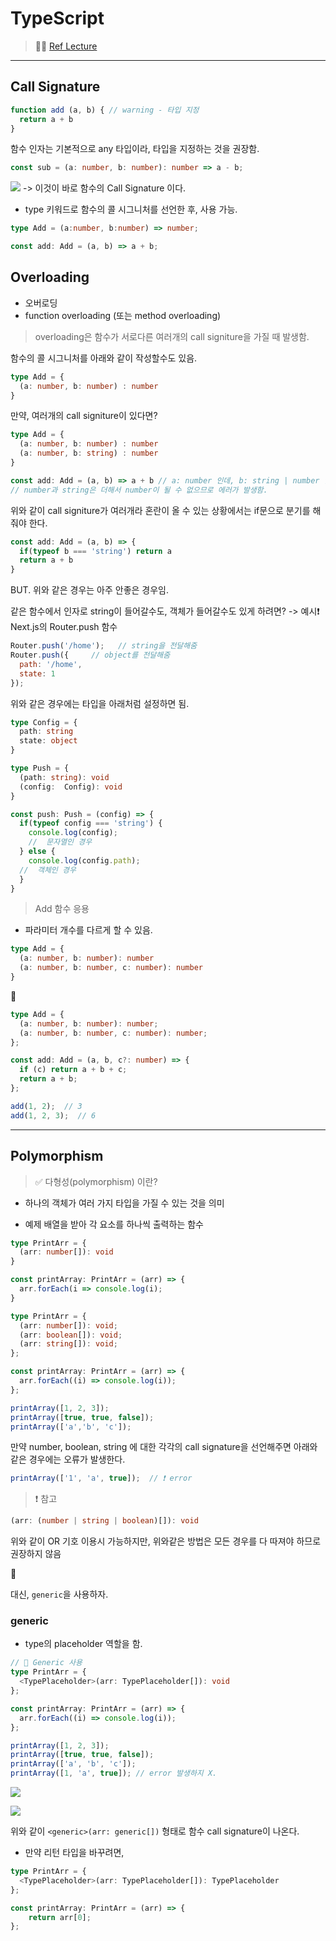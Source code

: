 # TypeScript

> 🙋‍♂️ [Ref Lecture](https://nomadcoders.co/courses)


***


## Call Signature

``` ts
function add (a, b) { // warning - 타입 지정
  return a + b
}
```
함수 인자는 기본적으로 any 타입이라, 타입을 지정하는 것을 권장함.

``` ts
const sub = (a: number, b: number): number => a - b;
```

![](https://velog.velcdn.com/images/thisisyjin/post/fdde7689-c265-4d17-8e2c-6b68080bb517/image.png)
-> 이것이 바로 함수의 Call Signature 이다.

- type 키워드로 함수의 콜 시그니처를 선언한 후, 사용 가능.
``` ts
type Add = (a:number, b:number) => number;

const add: Add = (a, b) => a + b;
```

## Overloading

- 오버로딩
- function overloading (또는 method overloading)

> overloading은 함수가 서로다른 여러개의 call signiture을 가질 때 발생함.

함수의 콜 시그니처를 아래와 같이 작성할수도 있음.
``` ts
type Add = {
  (a: number, b: number) : number
}
```

만약, 여러개의 call signiture이 있다면?
``` ts
type Add = {
  (a: number, b: number) : number
  (a: number, b: string) : number
}

const add: Add = (a, b) => a + b // a: number 인데, b: string | number 임.
// number과 string은 더해서 number이 될 수 없으므로 에러가 발생함.
```
위와 같이 call signiture가 여러개라 혼란이 올 수 있는 상황에서는
if문으로 분기를 해줘야 한다.
``` ts
const add: Add = (a, b) => {
  if(typeof b === 'string') return a
  return a + b
}
```
BUT. 위와 같은 경우는 아주 안좋은 경우임.


같은 함수에서 인자로 string이 들어갈수도, 객체가 들어갈수도 있게 하려면?
-> 예시❗️ Next.js의 Router.push 함수

``` js
Router.push('/home');   // string을 전달해줌
Router.push({     // object를 전달해줌
  path: '/home',
  state: 1
});
```
위와 같은 경우에는 타입을 아래처럼 설정하면 됨.

``` ts
type Config = {
  path: string
  state: object
}

type Push = {
  (path: string): void
  (config:  Config): void
}

const push: Push = (config) => {
  if(typeof config === 'string') { 
    console.log(config);
    //  문자열인 경우
  } else {
    console.log(config.path);
  //  객체인 경우
  }
}
```


> Add 함수 응용
- 파라미터 개수를 다르게 할 수 있음.
``` ts
type Add = {
  (a: number, b: number): number
  (a: number, b: number, c: number): number
}
```

🔻 
``` ts
type Add = {
  (a: number, b: number): number;
  (a: number, b: number, c: number): number;
};

const add: Add = (a, b, c?: number) => {
  if (c) return a + b + c;
  return a + b;
};

add(1, 2);  // 3
add(1, 2, 3);  // 6
```

***

## Polymorphism
> ✅ 다형성(polymorphism) 이란?
- 하나의 객체가 여러 가지 타입을 가질 수 있는 것을 의미


- 예제
배열을 받아 각 요소를 하나씩 출력하는 함수
``` ts
type PrintArr = {
  (arr: number[]): void
}

const printArray: PrintArr = (arr) => {
  arr.forEach(i => console.log(i);
}
```

``` ts
type PrintArr = {
  (arr: number[]): void;
  (arr: boolean[]): void;
  (arr: string[]): void;
};

const printArray: PrintArr = (arr) => {
  arr.forEach((i) => console.log(i));
};

printArray([1, 2, 3]);
printArray([true, true, false]);
printArray(['a','b', 'c']);
```

만약 number, boolean, string 에 대한 각각의 call signature을 선언해주면
아래와 같은 경우에는 오류가 발생한다.
``` ts
printArray(['1', 'a', true]);  // ❗️ error
```

> ❗️ 참고 
``` ts
(arr: (number | string | boolean)[]): void
```
위와 같이 OR 기호 이용시 가능하지만, 위와같은 방법은 모든 경우를 다 따져야 하므로 권장하지 않음

🔻

대신, `generic`을 사용하자.

### generic
- type의 placeholder 역할을 함.

``` ts
// 🔻 Generic 사용
type PrintArr = {
  <TypePlaceholder>(arr: TypePlaceholder[]): void
};

const printArray: PrintArr = (arr) => {
  arr.forEach((i) => console.log(i));
};

printArray([1, 2, 3]);
printArray([true, true, false]);
printArray(['a', 'b', 'c']);
printArray([1, 'a', true]); // error 발생하지 X.
```

![](https://velog.velcdn.com/images/thisisyjin/post/2691b305-a36e-48d9-b24d-ca4f9d41962a/image.png)

![](https://velog.velcdn.com/images/thisisyjin/post/9949dc48-717a-4177-b302-028750d95ed9/image.png)

위와 같이 `<generic>(arr: generic[])` 형태로 함수 call signature이 나온다.

- 만약 리턴 타입을 바꾸려면,
``` ts
type PrintArr = {
  <TypePlaceholder>(arr: TypePlaceholder[]): TypePlaceholder
};

const printArray: PrintArr = (arr) => {
    return arr[0];
};
```

